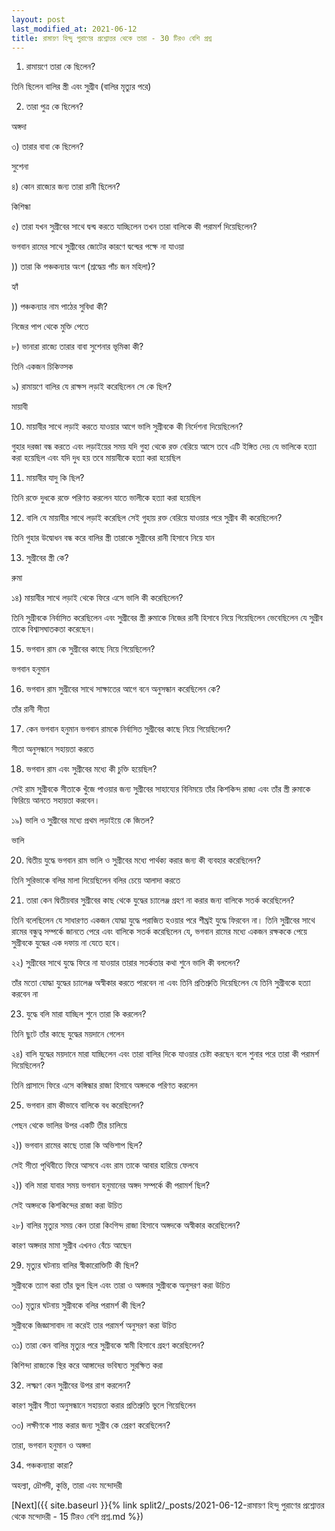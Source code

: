 ```yaml
---
layout: post
last_modified_at: 2021-06-12
title: রামায়ণ হিন্দু পুরাণের প্রশ্নোত্তর থেকে তারা - 30 টিরও বেশি প্রশ্ন
---
```

 
 
1) রামায়ণে তারা কে ছিলেন?

তিনি ছিলেন বালির স্ত্রী এবং সুগ্রীব (বালির মৃত্যুর পরে)

2) তারা পুত্র কে ছিলেন?

অঙ্গদা

৩) তারার বাবা কে ছিলেন?

সুশেনা

৪) কোন রাজ্যের জন্য তারা রানী ছিলেন?

কিশিন্ধা

৫) তারা যখন সুগ্রীবের সাথে দ্বন্দ্ব করতে যাচ্ছিলেন তখন তারা বালিকে কী পরামর্শ দিয়েছিলেন?

ভগবান রামের সাথে সুগ্রীবের জোটের কারণে দ্বন্দ্বের পক্ষে না যাওয়া

)) তারা কি পঞ্চকন্যার অংশ (শ্রদ্ধেয় পাঁচ জন মহিলা)?

হ্যাঁ

)) পঞ্চকন্যার নাম পাঠের সুবিধা কী?

নিজের পাপ থেকে মুক্তি পেতে

৮) ভানারা রাজ্যে তারার বাবা সুশেনার ভূমিকা কী?

তিনি একজন চিকিত্সক

৯) রামায়ণে বালির যে রাক্ষস লড়াই করেছিলেন সে কে ছিল?

মায়াবী

10) মায়াবীর সাথে লড়াই করতে যাওয়ার আগে ভালি সুগ্রীবকে কী নির্দেশনা দিয়েছিলেন?

গুহার দরজা বন্ধ করতে এবং লড়াইয়ের সময় যদি গুহা থেকে রক্ত ​​বেরিয়ে আসে তবে এটি ইঙ্গিত দেয় যে ভালিকে হত্যা করা হয়েছিল এবং যদি দুধ হয় তবে মায়াবীকে হত্যা করা হয়েছিল

11) মায়াবীর যাদু কি ছিল?

তিনি রক্তে দুধকে রক্তে পরিণত করলেন যাতে ভালীকে হত্যা করা হয়েছিল

12) বালি যে মায়াবীর সাথে লড়াই করেছিল সেই গুহায় রক্ত ​​বেরিয়ে যাওয়ার পরে সুগ্রীব কী করেছিলেন?

তিনি গুহার উদ্বোধন বন্ধ করে বালির স্ত্রী তারাকে সুগ্রীবের রানী হিসাবে নিয়ে যান


13) সুগ্রীবের স্ত্রী কে?

রুমা

১৪) মায়াবীর সাথে লড়াই থেকে ফিরে এসে ভালি কী করেছিলেন?

তিনি সুগ্রীবকে নির্বাসিত করেছিলেন এবং সুগ্রীবের স্ত্রী রুমাকে নিজের রানী হিসাবে নিয়ে গিয়েছিলেন ভেবেছিলেন যে সুগ্রীব তাকে বিশ্বাসঘাতকতা করেছেন।

15) ভগবান রাম কে সুগ্রীবের কাছে নিয়ে গিয়েছিলেন?

ভগবান হনুমান

16) ভগবান রাম সুগ্রীবের সাথে সাক্ষাতের আগে বনে অনুসন্ধান করেছিলেন কে?

তাঁর রানী সীতা

17) কেন ভগবান হনুমান ভগবান রামকে নির্বাসিত সুগ্রীবের কাছে নিয়ে গিয়েছিলেন?

সীতা অনুসন্ধানে সহায়তা করতে

18) ভগবান রাম এবং সুগ্রীবের মধ্যে কী চুক্তি হয়েছিল?

সেই রাম সুগ্রীবকে সীতাকে খুঁজে পাওয়ার জন্য সুগ্রীবের সাহায্যের বিনিময়ে তাঁর কিশকিন্দ রাজ্য এবং তাঁর স্ত্রী রুমাকে ফিরিয়ে আনতে সহায়তা করবেন।

১৯) ভালি ও সুগ্রীবের মধ্যে প্রথম লড়াইয়ে কে জিতল?

ভালি

20) দ্বিতীয় যুদ্ধে ভগবান রাম ভালি ও সুগ্রীবের মধ্যে পার্থক্য করার জন্য কী ব্যবহার করেছিলেন?

তিনি সুরিভাকে বলির মালা দিয়েছিলেন বলির চেয়ে আলাদা করতে

21) তারা কেন দ্বিতীয়বার সুগ্রীবের কাছ থেকে যুদ্ধের চ্যালেঞ্জ গ্রহণ না করার জন্য বালিকে সতর্ক করেছিলেন?

তিনি বলেছিলেন যে সাধারণত একজন যোদ্ধা যুদ্ধে পরাজিত হওয়ার পরে শীঘ্রই যুদ্ধে ফিরবেন না। তিনি সুগ্রীবের সাথে রামের বন্ধুত্ব সম্পর্কে জানতে পেরে এবং বালিকে সতর্ক করেছিলেন যে, ভগবান রামের মধ্যে একজন রক্ষককে পেয়ে সুগ্রীবকে যুদ্ধের এক দফায় না যেতে হবে।

২২) সুগ্রীবের সাথে যুদ্ধে ফিরে না যাওয়ার তারার সতর্কতার কথা শুনে ভালি কী বললেন?

তাঁর মতো যোদ্ধা যুদ্ধের চ্যালেঞ্জ অস্বীকার করতে পারবেন না এবং তিনি প্রতিশ্রুতি দিয়েছিলেন যে তিনি সুগ্রীবকে হত্যা করবেন না

23) যুদ্ধে বলি মারা যাচ্ছিল শুনে তারা কি করলেন?

তিনি ছুটে তাঁর কাছে যুদ্ধের ময়দানে গেলেন

২৪) বালি যুদ্ধের ময়দানে মারা যাচ্ছিলেন এবং তারা বালির দিকে যাওয়ার চেষ্টা করছেন বলে শুনার পরে তারা কী পরামর্শ দিয়েছিলেন?

তিনি প্রাসাদে ফিরে এসে কঙ্গিন্ধার রাজা হিসাবে অঙ্গদকে পরিণত করলেন

25) ভগবান রাম কীভাবে বালিকে বধ করেছিলেন?

পেছন থেকে ভালির উপর একটি তীর চালিয়ে

২)) ভগবান রামের কাছে তারা কি অভিশাপ ছিল?

সেই সীতা পৃথিবীতে ফিরে আসবে এবং রাম তাকে আবার হারিয়ে ফেলবে

২)) বলি মারা যাবার সময় ভগবান হনুমানের অঙ্গদ সম্পর্কে কী পরামর্শ ছিল?

সেই অঙ্গদকে কিশকিন্দের রাজা করা উচিত

২৮) বালির মৃত্যুর সময় কেন তারা কিংগিন্দ রাজা হিসাবে অঙ্গদকে অস্বীকার করেছিলেন?

কারণ অঙ্গদার মামা সুগ্রীব এখনও বেঁচে আছেন

29) মৃত্যুর ঘটনায় বালির স্বীকারোক্তিটি কী ছিল?

সুগ্রীবকে ত্যাগ করা তাঁর ভুল ছিল এবং তারা ও অঙ্গদার সুগ্রীবকে অনুসরণ করা উচিত

৩০) মৃত্যুর ঘটনায় সুগ্রীবকে বলির পরামর্শ কী ছিল?

সুগ্রীবকে জিজ্ঞাসাবাদ না করেই তার পরামর্শ অনুসরণ করা উচিত

৩১) তারা কেন বালির মৃত্যুর পরে সুগ্রীবকে স্বামী হিসাবে গ্রহণ করেছিলেন?

কিশিন্দা রাজ্যকে স্থির করে আঙ্গাদের ভবিষ্যত সুরক্ষিত করা

32) লক্ষ্মণ কেন সুগ্রীবের উপর রাগ করলেন?

কারণ সুগ্রীব সীতা অনুসন্ধানে সহায়তা করার প্রতিশ্রুতি ভুলে গিয়েছিলেন

৩৩) লক্ষীণকে শান্ত করার জন্য সুগ্রীব কে প্রেরণ করেছিলেন?

তারা, ভগবান হনুমান ও অঙ্গদা

34) পঞ্চকন্যারা কারা?

অহল্যা, দ্রৌপদী, কুন্তি, তারা এবং মন্দোদরী

[Next]({{ site.baseurl }}{% link  split2/_posts/2021-06-12-রামায়ণ হিন্দু পুরাণের প্রশ্নোত্তর থেকে মন্দোদরী - 15 টিরও বেশি প্রশ্ন.md %})
